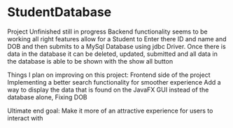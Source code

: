 # StudentDatabase
 Project Unfinished still in progress
Backend functionality seems to be working all right features allow for a Student to Enter there ID and name and DOB and then submits to a MySql Database using jdbc Driver.
Once there is data in the database it can be deleted, updated, submitted and all data in the database is able to be shown with the show all button 

Things I plan on improving on this project:
Frontend side of the project 
Implementing a better search functionality for smoother experience
Add a way to display the data that is found on the JavaFX GUI instead of the database alone,
Fixing DOB 

Ultimate end goal:
Make it more of an attractive experience for users to interact with



